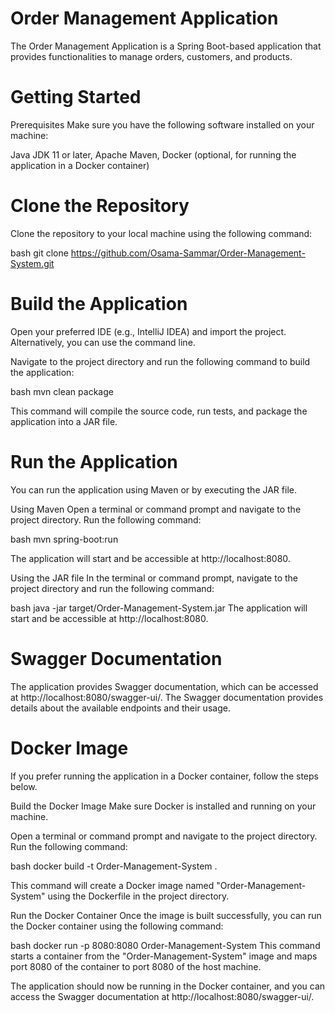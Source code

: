 # Order Management Application
The Order Management Application is a Spring Boot-based application that provides functionalities to manage orders, customers, and products.

# Getting Started
Prerequisites
Make sure you have the following software installed on your machine:

Java JDK 11 or later,
Apache Maven,
Docker (optional, for running the application in a Docker container)

# Clone the Repository
Clone the repository to your local machine using the following command:

bash
git clone https://github.com/Osama-Sammar/Order-Management-System.git

# Build the Application
Open your preferred IDE (e.g., IntelliJ IDEA) and import the project. Alternatively, you can use the command line.

Navigate to the project directory and run the following command to build the application:

bash
mvn clean package

This command will compile the source code, run tests, and package the application into a JAR file.

# Run the Application
You can run the application using Maven or by executing the JAR file.

Using Maven
Open a terminal or command prompt and navigate to the project directory. Run the following command:

bash
mvn spring-boot:run

The application will start and be accessible at http://localhost:8080.

Using the JAR file
In the terminal or command prompt, navigate to the project directory and run the following command:

bash
java -jar target/Order-Management-System.jar
The application will start and be accessible at http://localhost:8080.

# Swagger Documentation
The application provides Swagger documentation, which can be accessed at http://localhost:8080/swagger-ui/. The Swagger documentation provides details about the available endpoints and their usage.

# Docker Image 
If you prefer running the application in a Docker container, follow the steps below.

Build the Docker Image
Make sure Docker is installed and running on your machine.

Open a terminal or command prompt and navigate to the project directory. Run the following command:

bash
docker build -t Order-Management-System .

This command will create a Docker image named "Order-Management-System" using the Dockerfile in the project directory.

Run the Docker Container
Once the image is built successfully, you can run the Docker container using the following command:

bash
docker run -p 8080:8080 Order-Management-System
This command starts a container from the "Order-Management-System" image and maps port 8080 of the container to port 8080 of the host machine.

The application should now be running in the Docker container, and you can access the Swagger documentation at http://localhost:8080/swagger-ui/.





